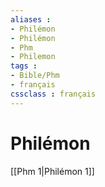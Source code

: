 ```yaml
---
aliases : 
- Philémon
- Philémon
- Phm
- Philemon
tags : 
- Bible/Phm
- français
cssclass : français
---
```


# Philémon

[[Phm 1|Philémon 1]]
